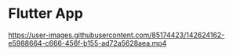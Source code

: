 # Flutter App


https://user-images.githubusercontent.com/85174423/142624162-e5988664-c666-456f-b155-ad72a5628aea.mp4

